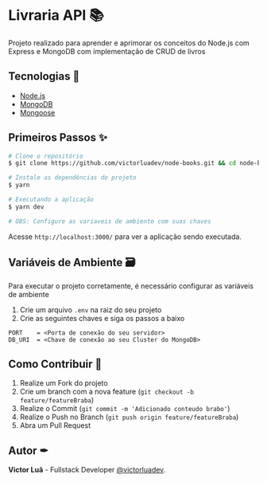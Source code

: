 # Livraria API 📚
Projeto realizado para aprender e aprimorar os conceitos do Node.js com Express e MongoDB com implementação de CRUD de livros

## Tecnologias 🚀
- [Node.js](https://nodejs.org/en/)
- [MongoDB](https://www.mongodb.com/atlas/database)
- [Mongoose](https://mongoosejs.com/)

## Primeiros Passos ✨

```bash
# Clone o repositório
$ git clone https://github.com/victorluadev/node-books.git && cd node-books

# Instale as dependências do projeto
$ yarn

# Executando a aplicação
$ yarn dev

# OBS: Configure as variaveis de ambiente com suas chaves
```
Acesse `http://localhost:3000/` para ver a aplicação sendo executada.

## Variáveis de Ambiente 🗃

Para executar o projeto corretamente, é necessário configurar as variáveis de ambiente

1. Crie um arquivo `.env` na raiz do seu projeto
2. Crie as seguintes chaves e siga os passos a baixo

```
PORT    = <Porta de conexão do seu servidor>
DB_URI  = <Chave de conexão ao seu Cluster do MongoDB>
```

## Como Contribuir 📝

1. Realize um Fork do projeto
2. Crie um branch com a nova feature (`git checkout -b feature/featureBraba`)
3. Realize o Commit (`git commit -m 'Adicionado conteudo brabo'`)
4. Realize o Push no Branch (`git push origin feature/featureBraba`)
5. Abra um Pull Request

## Autor ✒

**Victor Luã** - Fullstack Developer [@victorluadev](https://www.linkedin.com/in/victor-lua/).
